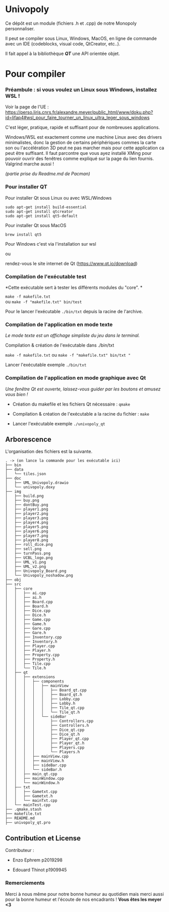 ﻿
# Univopoly 


Ce dépôt est un module (fichiers .h et .cpp) de notre Monopoly personnaliser.

Il peut se compiler sous Linux, Windows, MacOS, en ligne de commande avec un IDE (codeblocks, visual code, QtCreator, etc..).

Il fait appel à la bibliothèque _**QT**_ une API orientée objet.

 

# Pour compiler

  

### Préambule : si vous voulez un Linux sous Windows, installez WSL !

  

Voir la page de l'UE : https://perso.liris.cnrs.fr/alexandre.meyer/public_html/www/doku.php?id=lifap4#wsl_pour_faire_tourner_un_linux_ultra_leger_sous_windows  

C'est léger, pratique, rapide et suffisant pour de nombreuses applications.

Windows/WSL est exactement comme une machine Linux avec des drivers minimalistes,
donc la gestion de certains périphériques commes la carte son ou l'accélération 3D peut ne pas marcher mais pour cette application ca peut être suffisant.
Il faut parcontre que vous ayez installé XMing pour pouvoir ouvrir des fenêtres comme expliqué sur la page du lien fournis.
Valgrind marche aussi !

*(partie prise du Readme.md de Pacman)*

  

### Pour installer QT

  

Pour installer Qt sous Linux ou avec WSL/Windows

```
sudo apt-get install build-essential
sudo apt-get install qtcreator
sudo apt-get install qt5-default
```

Pour installer Qt sous MacOS

```
brew install qt5
```

Pour Windows c'est via l'installation sur wsl 

ou 

rendez-vous le site internet de Qt (https://www.qt.io/download) 

### Compilation de l'exécutable test

*Cette exécutable sert à tester les différents modules du "core". *

 ```make -f makefile.txt```   
 ou
  ```make -f "makefile.txt" bin/test```

Pour le lancer l'exécutable ```./bin/txt``` depuis la racine de l'archive.

### Compilation de l'application en mode texte

*Le mode texte est un affichage simpliste du jeu dans le terminal.*
 
Compilation & création de l'exécutable dans ./bin/txt

 ```make -f makefile.txt```
 ou
 ```make -f "makefile.txt" bin/txt "```

Lancer l'exécutable exemple ```./bin/txt ```

 
### Compilation de l'application en mode graphique avec Qt

*Une fenêtre Qt est ouverte, laissez-vous guider par les boutons et amusez vous bien !*

- Création du makefile et les fichiers Qt nécessaire : ```qmake```

- Compilation & création de l'exécutable a la racine du fichier : ```make```

- Lancer l'exécutable exemple ```./univopoly_qt ```  

## Arborescence

L'organisation des fichiers est la suivante.

```
. -> (on lance la commande pour les exécutable ici)
├── bin
├── data
│   └── tiles.json
├── doc
│	├── UML_Univopoly.drawio
│   └── univopoly.doxy
├── img
│   ├── build.png
│   ├── buy.png
│   ├── dontBuy.png
│   ├── player1.png
│   ├── player2.png
│   ├── player3.png
│   ├── player4.png
│   ├── player5.png
│   ├── player6.png
│   ├── player7.png
│   ├── player8.png
│   ├── roll_dice.png
│   ├── sell.png
│   ├── turnPass.png
│   ├── UCBL_logo.png
│   ├── UML_v1.png
│   ├── UML_v2.png
│   ├── Univopoly_Board.png
│   └── Univopoly_noshadow.png
├── obj
├── src
│   ├── core
│   │   ├── ai.cpp
│   │   ├── ai.h
│   │   ├── Board.cpp
│   │   ├── Board.h
│   │   ├── Dice.cpp
│   │   ├── Dice.h
│   │   ├── Game.cpp
│   │   ├── Game.h
│   │   ├── Gare.cpp
│   │   ├── Gare.h
│   │   ├── Inventory.cpp
│   │   ├── Inventory.h
│   │   ├── Player.cpp
│   │   ├── Player.h
│   │   ├── Property.cpp
│   │   ├── Property.h
│   │   ├── Tile.cpp
│   │   └── Tile.h
│   ├── qt
│   │   ├── extensions
│   │   │   ├── components
│   │   │   │   ├── mainView
│   │   │   │   │   ├── Board_qt.cpp
│   │   │   │   │   ├── Board_qt.h
│   │   │   │   │   ├── Lobby.cpp
│   │   │   │   │   ├── Lobby.h
│   │   │   │   │   ├── Tile_qt.cpp
│   │   │   │   │   └── Tile_qt.h
│   │   │   │   └── sideBar
│   │   │   │       ├── Controllers.cpp
│   │   │   │       ├── Controllers.h
│   │   │   │       ├── Dice_qt.cpp
│   │   │   │       ├── Dice_qt.h
│   │   │   │       ├── Player_qt.cpp
│   │   │   │       ├── Player_qt.h
│   │   │   │       ├── Players.cpp
│   │   │   │       └── Players.h
│   │   │   ├── mainView.cpp
│   │   │   ├── mainView.h
│   │   │   ├── sideBar.cpp
│   │   │   └── sideBar.h
│   │   ├── main_qt.cpp
│   │   ├── mainWindow.cpp
│   │   └── mainWindow.h
│   ├── txt
│   │   ├── Gametxt.cpp
│   │   ├── Gametxt.h
│   │   └── mainTxt.cpp
│   └── mainTest.cpp
├── .qmake.stash
├── makefile.txt
├── README.md
├── univopoly_qt.pro
```

## Contribution et License

Contributeur :
  
- Enzo Ephrem p2019298

- Edouard Thinot p1909945

###  Remerciements

Merci à nous même pour notre bonne humeur au quotidien mais merci aussi pour la bonne humeur et l'écoute de nos encadrants ! 
**Vous êtes les meyer <3**
